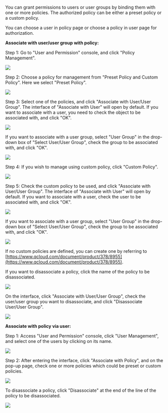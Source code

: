 You can grant permissions to users or user groups by binding them with one or more policies. The authorized policy can be either a preset policy or a custom policy.

You can choose a user in policy page or choose a policy in user page for authorization.

**Associate with user/user group with policy:**

Step 1:  Go to "User and Permission" console, and click "Policy Management".

![](https://mc.qcloudimg.com/static/img/65537d670f27247db4350cbba5bffe24/image.png)

Step 2:  Choose a policy for management from "Preset Policy and Custom Policy". Here we select "Preset Policy".

![](https://mc.qcloudimg.com/static/img/319407d274570e1980b9f199ae3f3e84/image.png)
	
Step 3:  Select one of the policies, and click "Associate with User/User Group". The interface of "Associate with User" will open by default. If you want to associate with a user, you need to check the object to be associated with, and click "OK".

![](https://mc.qcloudimg.com/static/img/71528fad09e887bb13a690705db4e42b/image.png)	

If you want to associate with a user group, select "User Group" in the drop-down box of "Select User/User Group", check the group to be associated with, and click "OK".

![](https://mc.qcloudimg.com/static/img/f2e547cf38570e819b975c837b74417a/image.png)

Step 4: If you wish to manage using custom policy, click "Custom Policy".

![](https://mc.qcloudimg.com/static/img/7ed0f01fadc25d622bcb021f5626487f/image.png)

Step 5: Check the custom policy to be used, and click "Associate with User/User Group". The interface of "Associate with User" will open by default. If you want to associate with a user, check the user to be associated with, and click "OK".

![](https://mc.qcloudimg.com/static/img/68a128625e5e2973a83d4c878a69b6fd/image.png)

If you want to associate with a user group, select "User Group" in the drop-down box of "Select User/User Group", check the group to be associated with, and click "OK".

![](https://mc.qcloudimg.com/static/img/0876a989326837868da3633743a269b1/image.png)

If no custom policies are defined, you can create one by referring to [https://www.qcloud.com/document/product/378/8955](https://www.qcloud.com/document/product/378/8955).

If you want to disassociate a policy, click the name of the policy to be disassociated.

![](https://mc.qcloudimg.com/static/img/09c5925cbb7836eb4d2680cfbc717d41/image.png)

On the interface, click "Associate with User/User Group", check the user/user group you want to disassociate, and click "Disassociate User/User Group".

![](https://mc.qcloudimg.com/static/img/41bcbc8266d20fa1f73630f47b68ef0a/image.png)



**Associate with policy via user:**

Step 1: Access "User and Permission" console, click "User Management", and select one of the users by clicking on its name.

![](https://mc.qcloudimg.com/static/img/8c29119b888eb032da4662351f0f4959/image.png)

Step 2: After entering the interface, click "Associate with Policy", and on the pop-up page, check one or more policies which could be preset or custom policies.

![](https://mc.qcloudimg.com/static/img/f35f5ba5ffa5daf4f7085cf600e1f926/image.png)

To disassociate a policy, click "Disassociate" at the end of the line of the policy to be disassociated.

![](https://mc.qcloudimg.com/static/img/24d5356510f534b75bec6354c0feea77/image.png)
